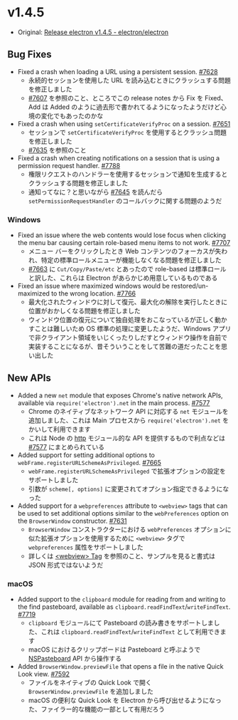 # v1.4.5

* Original: [Release electron v1.4.5 - electron/electron](https://github.com/electron/electron/releases/tag/v1.4.5)

## Bug Fixes

* Fixed a crash when loading a URL using a persistent session. [#7628](https://github.com/electron/electron/pull/7628)
  * 永続的セッションを使用した URL を読み込むときにクラッシュする問題を修正しました
  * [#7607](https://github.com/electron/electron/issues/7607) を参照のこと、ところでこの release notes から Fix を Fixed、Add は Added のように過去形で書かれてるようになったようだけど心境の変化でもあったのかな
* Fixed a crash when using `setCertificateVerifyProc` on a session. [#7651](https://github.com/electron/electron/pull/7651)
  * セッションで `setCertificateVerifyProc` を使用するとクラッシュ問題を修正しました
  * [#7635](https://github.com/electron/electron/issues/7635) を参照のこと
* Fixed a crash when creating notifications on a session that is using a permission request handler. [#7788](https://github.com/electron/electron/pull/7788)
  * 権限リクエストのハンドラーを使用するセッションで通知を生成するとクラッシュする問題を修正しました
  * 通知ってなに？と思いながら [#7645](https://github.com/electron/electron/issues/7645) を読んだら `setPermissionRequestHandler` のコールバックに関する問題のようだ

### Windows

* Fixed an issue where the web contents would lose focus when clicking the menu bar causing certain role-based menu items to not work. [#7707](https://github.com/electron/electron/pull/7707)
  * メニュー バーをクリックしたとき Web コンテンツのフォーカスが失われ、特定の標準ロールメニューが機能しなくなる問題を修正しました
  * [#7663](https://github.com/electron/electron/issues/7663) に `Cut/Copy/Paste/etc` とあったので role-based は標準ロールと訳した、これらは Electron があらかじめ用意しているものである
* Fixed an issue where maximized windows would be restored/un-maximized to the wrong location. [#7766](https://github.com/electron/electron/pull/7766)
  * 最大化されたウィンドウに対して復元、最大化の解除を実行したときに位置がおかしくなる問題を修正しました
  * ウィンドウ位置の復元について独自処理をおこなっているが正しく動かすことは難しいため OS 標準の処理に変更したようだ、Windows アプリで非クライアント領域をいじくったりしだすとウィンドウ操作を自前で実装することになるが、昔そういうことをして苦難の道だったことを思い出した

## New APIs

* Added a new `net` module that exposes Chrome's native network APIs, available via `require('electron').net` in the main process. [#7577](https://github.com/electron/electron/pull/7577)
  * Chrome のネイティブなネットワーク API に対応する `net` モジュールを追加しました、これは Main プロセスから `require('electron').net` をかいして利用できます
  * これは Node の [http](https://nodejs.org/api/http.html) モジュール的な API を提供するもので利点などは [#7577](https://github.com/electron/electron/pull/7577) にまとめられている
* Added support for setting additional options to `webFrame.registerURLSchemeAsPrivileged`. [#7665](https://github.com/electron/electron/pull/7665)
  * `webFrame.registerURLSchemeAsPrivileged` で拡張オプションの設定をサポートしました
  * 引数が `scheme[, options]` に変更されてオプション指定できるようになった
* Added support for a `webpreferences` attribute to `<webview>` tags that can be used to set additional options similar to the `webPreferences` option on the `BrowserWindow` constructor. [#7631](https://github.com/electron/electron/pull/7631)
  * `BrowserWindow` コンストラクターにおける `webPreferences` オプションに似た拡張オプションを使用するために `<webview>` タグで `webpreferences` 属性をサポートしました
  * 詳しくは [&lt;webview&gt; Tag](http://electron.atom.io/docs/api/web-view-tag/) を参照のこと、サンプルを見ると書式は JSON 形式ではないようだ

### macOS

* Added support to the `clipboard` module for reading from and writing to the find pasteboard, available as `clipboard.readFindText`/`writeFindText`. [#7719](https://github.com/electron/electron/pull/7719)
  * `clipboard` モジュールにて Pasteboard の読み書きをサポートしました、これは `clipboard.readFindText`/`writeFindText` として利用できます
  * macOS におけるクリップボードは Pasteboard と呼ぶようで  [NSPasteboard](https://developer.apple.com/reference/appkit/nspasteboard) API から操作する
* Added `BrowserWindow.previewFile` that opens a file in the native Quick Look view. [#7592](https://github.com/electron/electron/pull/7592)
  * ファイルをネイティブの Quick Look で開く `BrowserWindow.previewFile` を追加しました
  * macOS の便利な Quick Look を Electron から呼び出せるようになった、ファイラー的な機能の一部として有用だろう
